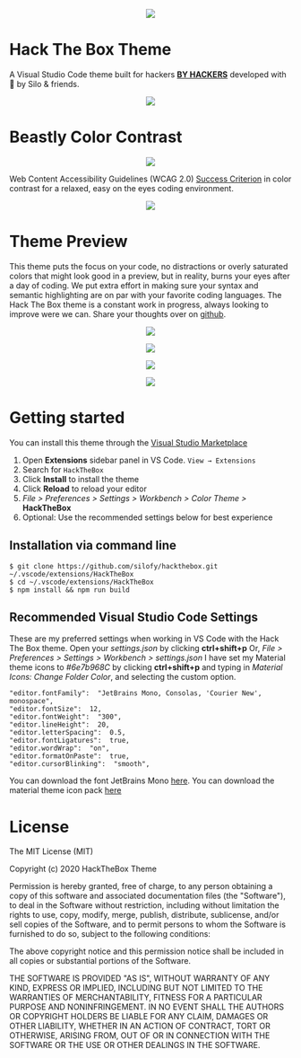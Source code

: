 <p align="center">
  <img src="https://raw.githubusercontent.com/silofy/hackthebox/master/static/hero.png">
</p>

# Hack The Box Theme

A Visual Studio Code theme built for hackers **[BY HACKERS](https://www.hackthebox.eu)** developed with 💚 by Silo & friends.

<p align="center">
  <img src="https://raw.githubusercontent.com/silofy/hackthebox/master/static/cards.png">
</p>

# Beastly Color Contrast

<p align="center">
  <img src="https://raw.githubusercontent.com/silofy/hackthebox/master/static/themecolors.png">
</p>

Web Content Accessibility Guidelines (WCAG 2.0) [Success Criterion](https://contrastchecker.com/?swatch_session=1584823965642) in color contrast for a relaxed, easy on the eyes coding environment.

<p align="center">
  <img src="https://raw.githubusercontent.com/silofy/hackthebox/master/static/wcag.png">
</p>


# Theme Preview

This theme puts the focus on your code, no distractions or overly saturated colors that might look good in a preview, but in reality, burns your eyes after a day of coding. We put extra effort in making sure your syntax and semantic highlighting are on par with your favorite coding languages. The Hack The Box theme is a constant work in progress, always looking to improve were we can. Share your thoughts over on [github](https://github.com/silofy/hackthebox/issues).

<p align="center">
  <img src="https://raw.githubusercontent.com/silofy/hackthebox/master/static/theme-perspective-1.png">
</p>

<p align="center">
  <img src="https://raw.githubusercontent.com/silofy/hackthebox/master/static/htb-theme1.png">
</p>

<p align="center">
  <img src="https://raw.githubusercontent.com/silofy/hackthebox/master/static/htb-theme2.png">
</p>

<p align="center">
  <img src="https://raw.githubusercontent.com/silofy/hackthebox/master/static/htb-theme3.png">
</p>

# Getting started

You can install this theme through the [Visual Studio Marketplace](https://marketplace.visualstudio.com/items?itemName=silofy.hackthebox)

1.  Open **Extensions** sidebar panel in VS Code. `View → Extensions`
2.  Search for `HackTheBox`
3.  Click **Install** to install the theme
4.  Click **Reload** to reload your editor
5.  *File > Preferences > Settings > Workbench > Color Theme >* **HackTheBox**
6.  Optional: Use the recommended settings below for best experience

## Installation via command line

    $ git clone https://github.com/silofy/hackthebox.git ~/.vscode/extensions/HackTheBox  
    $ cd ~/.vscode/extensions/HackTheBox  
    $ npm install && npm run build

## Recommended Visual Studio Code Settings

These are my preferred settings when working in VS Code with the Hack The Box theme. Open your *settings.json* by clicking **ctrl+shift+p** Or, *File > Preferences > Settings > Workbench > settings.json*
I have set my Material theme icons to *#6e7b968C* by clicking **ctrl+shift+p** and typing in *Material Icons: Change Folder Color*, and selecting the custom option.

    "editor.fontFamily":  "JetBrains Mono, Consolas, 'Courier New', monospace",
    "editor.fontSize":  12,
    "editor.fontWeight":  "300",
    "editor.lineHeight":  20,
    "editor.letterSpacing":  0.5,
    "editor.fontLigatures":  true,
    "editor.wordWrap":  "on",
    "editor.formatOnPaste":  true,
    "editor.cursorBlinking":  "smooth",

You can download the font JetBrains Mono [here](https://github.com/JetBrains/JetBrainsMono).
You can download the material theme icon pack [here](https://marketplace.visualstudio.com/items?itemName=PKief.material-icon-theme)

# License

The MIT License (MIT)

Copyright (c) 2020 HackTheBox Theme

Permission is hereby granted, free of charge, to any person obtaining a copy of this software and associated documentation files (the "Software"), to deal in the Software without restriction, including without limitation the rights to use, copy, modify, merge, publish, distribute, sublicense, and/or sell copies of the Software, and to permit persons to whom the Software is furnished to do so, subject to the following conditions:

The above copyright notice and this permission notice shall be included in all copies or substantial portions of the Software.

THE SOFTWARE IS PROVIDED "AS IS", WITHOUT WARRANTY OF ANY KIND, EXPRESS OR IMPLIED, INCLUDING BUT NOT LIMITED TO THE WARRANTIES OF MERCHANTABILITY, FITNESS FOR A PARTICULAR PURPOSE AND NONINFRINGEMENT. IN NO EVENT SHALL THE AUTHORS OR COPYRIGHT HOLDERS BE LIABLE FOR ANY CLAIM, DAMAGES OR OTHER LIABILITY, WHETHER IN AN ACTION OF CONTRACT, TORT OR OTHERWISE, ARISING FROM, OUT OF OR IN CONNECTION WITH THE SOFTWARE OR THE USE OR OTHER DEALINGS IN THE SOFTWARE.
